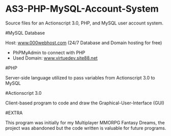 # AS3-PHP-MySQL-Account-System

Source files for an Actionscript 3.0, PHP, and MySQL user account system.

#MySQL Database

Host: www.000webhost.com (24/7 Database and Domain hosting for free)
- PhPMyAdmin to connect with PHP
- Used Domain:  www.virtuedev.site88.net

#PHP

Server-side language utilized to pass variables from Actionscript 3.0 to MySQL

#Actionscript 3.0

Client-based program to code and draw the Graphical-User-Interface (GUI)

#EXTRA

This program was initially for my Multiplayer MMORPG Fantasy Dreams, the project was abandoned but the code written
is valuable for future programs.
